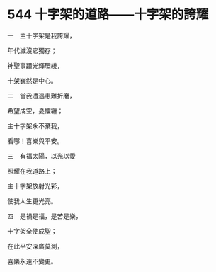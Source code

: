 # 544 十字架的道路——十字架的誇耀

一　主十字架是我誇耀，

年代滅沒它獨存；

神聖事蹟光輝環繞，

十架巍然是中心。

二　當我遭遇患難折磨，

希望成空，憂懼纏；

主十字架永不棄我，

看哪！喜樂與平安。

三　有福太陽，以光以愛

照耀在我道路上；

主十字架放射光彩，

使我人生更光亮。

四　是禍是福，是苦是樂，

十字架全使成聖；

在此平安深廣莫測，

喜樂永遠不變更。

